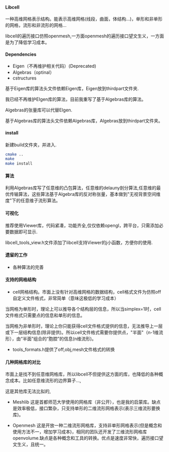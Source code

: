 #### Libcell

一种高维网格表示结构。能表示高维网格(线段，曲面，体结构...)，单形和非单形的网格，流形和非流形的网格...

libcell的遍历接口仿照openmesh,一方面openmesh的遍历接口望文生义，一方面是为了降低学习成本。

#### Dependencies

* Eigen（不再维护相关代码）(Deprecated)
* Algebras（optinal）
* cstructures

基于Eigen库的算法头文件依赖Eigen库，Eigen放到thirdpart文件夹.

我已经不再维护EIgen库的算法，目前我重写了基于Algebras库的算法。

Algebras的张量库可以代替EIgen.

基于Algebras库的算法头文件依赖Algebras库，Algebras放到thirdpart文件夹。

#### install
新建build文件夹，并进入.

```bash
cmake ..
make 
make install
```
#### 算法
利用Algebras库写了任意维的凸包算法，任意维的delauny剖分算法,任意维的最优传输算法，这些算法基于Algebra库的反对称张量，基本做到"无视背景空间维度"下的任意维子流形算法。
#### 可视化

推荐使用Viewer库，代码紧凑，功能齐全,仅仅依赖opengl，跨平台，只需添加必要数据即可显示.

libcell_tools_view.h文件添加了libcell支持Viewer的j小函数，方便你的使用.

#### 遗留的工作

* 各种算法的完善

#### 支持的网格结构

* cell网格结构。市面上没有针对高维网格的数据结构，cell格式文件为仿照off自定义文件格式，非常简单（意味这极低的学习成本）

当网格为单形时，理论上可以推导各个结构层的信息，所以当simplex=1时，cell文件格式只需要点的信息和单形的信息。



当网格为非单形时，理论上你只能获得cell文件格式提供的信息，无法推导上一层或下一层结构信息(除非提供)。所以cell文件格式需要你提供点，"半面"（n-1维流形），由“半面”组合的“胞腔”的信息(n维流形)。

* tools_formats.h提供了off,obj,mesh文件格式的转换

#### 几种网格库的对比

市面上是找不到任意维网格库，所以libcell不但提供这方面的库，也降低的各种概念成本。比如任意维流形的边界算子...,

这是其他库无法比拟的,
* Meshlib 这是首都师范大学使用的网格库（非公开），也是我的启蒙库。缺点是效率极低，接口繁杂，只支持单形的二维流形网格表示(表示三维流形要换库)。

* Openmesh 这是开放一种二维流形网格库，支持非单形网格表示(但是概念和使用方法不一，增加学习成本)，相同的团队还开发了三维流形网格库openvolume.缺点是各种概念和工具的转换。优点是速度非常快，遍历接口望文生义，且统一。